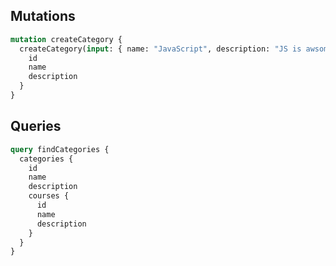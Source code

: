 ## Mutations

```graphql
mutation createCategory {
  createCategory(input: { name: "JavaScript", description: "JS is awsome" }) {
    id
    name
    description
  }
}
```

## Queries

```graphql
query findCategories {
  categories {
    id
    name
    description
    courses {
      id
      name
      description
    }
  }
}
```
